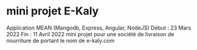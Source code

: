 # mini projet E-Kaly

Application MEAN (Mangodb, Express, Angular, NodeJS)
Début : 23 Mars 2022
Fin : 11 Avril 2022
mini projet pour une société de livraison de nourriture de portant le nom de e-kaly.com
